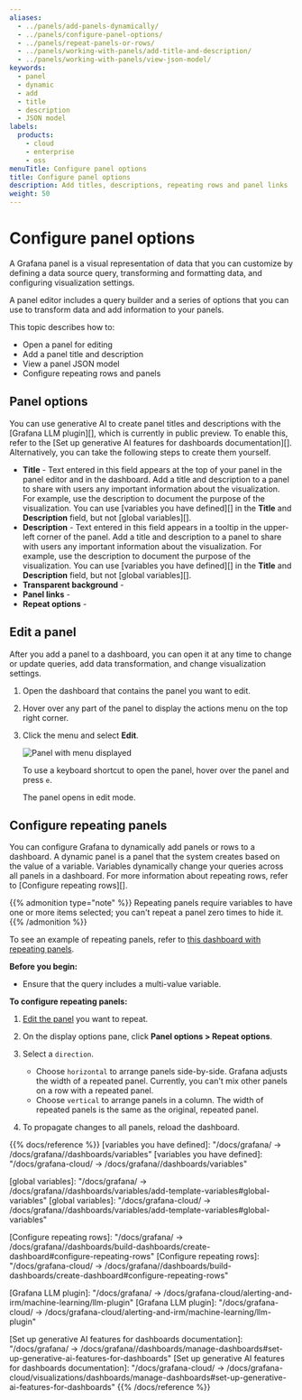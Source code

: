 ```yaml
---
aliases:
  - ../panels/add-panels-dynamically/
  - ../panels/configure-panel-options/
  - ../panels/repeat-panels-or-rows/
  - ../panels/working-with-panels/add-title-and-description/
  - ../panels/working-with-panels/view-json-model/
keywords:
  - panel
  - dynamic
  - add
  - title
  - description
  - JSON model
labels:
  products:
    - cloud
    - enterprise
    - oss
menuTitle: Configure panel options
title: Configure panel options
description: Add titles, descriptions, repeating rows and panel links
weight: 50
---
```


# Configure panel options

A Grafana panel is a visual representation of data that you can customize by defining a data source query, transforming and formatting data, and configuring visualization settings.

A panel editor includes a query builder and a series of options that you can use to transform data and add information to your panels.

This topic describes how to:

- Open a panel for editing
- Add a panel title and description
- View a panel JSON model
- Configure repeating rows and panels

## Panel options

You can use generative AI to create panel titles and descriptions with the [Grafana LLM plugin][], which is currently in public preview. To enable this, refer to the [Set up generative AI features for dashboards documentation][]. Alternatively, you can take the following steps to create them yourself.

- **Title** - Text entered in this field appears at the top of your panel in the panel editor and in the dashboard. Add a title and description to a panel to share with users any important information about the visualization. For example, use the description to document the purpose of the visualization. You can use [variables you have defined][] in the **Title** and **Description** field, but not [global variables][].
- **Description** - Text entered in this field appears in a tooltip in the upper-left corner of the panel. Add a title and description to a panel to share with users any important information about the visualization. For example, use the description to document the purpose of the visualization. You can use [variables you have defined][] in the **Title** and **Description** field, but not [global variables][].
- **Transparent background** -
- **Panel links** -
- **Repeat options** -

## Edit a panel

After you add a panel to a dashboard, you can open it at any time to change or update queries, add data transformation, and change visualization settings.

1. Open the dashboard that contains the panel you want to edit.

1. Hover over any part of the panel to display the actions menu on the top right corner.

1. Click the menu and select **Edit**.

   ![Panel with menu displayed](/media/docs/grafana/screenshot-panel-menu.png)

   To use a keyboard shortcut to open the panel, hover over the panel and press `e`.

   The panel opens in edit mode.

## Configure repeating panels

You can configure Grafana to dynamically add panels or rows to a dashboard. A dynamic panel is a panel that the system creates based on the value of a variable. Variables dynamically change your queries across all panels in a dashboard. For more information about repeating rows, refer to [Configure repeating rows][].

{{% admonition type="note" %}}
Repeating panels require variables to have one or more items selected; you can't repeat a panel zero times to hide it.
{{% /admonition %}}

To see an example of repeating panels, refer to [this dashboard with repeating panels](https://play.grafana.org/d/testdata-repeating/testdata-repeating-panels?orgId=1).

**Before you begin:**

- Ensure that the query includes a multi-value variable.

**To configure repeating panels:**

1. [Edit the panel](#edit-a-panel) you want to repeat.

1. On the display options pane, click **Panel options > Repeat options**.

1. Select a `direction`.

   - Choose `horizontal` to arrange panels side-by-side. Grafana adjusts the width of a repeated panel. Currently, you can't mix other panels on a row with a repeated panel.
   - Choose `vertical` to arrange panels in a column. The width of repeated panels is the same as the original, repeated panel.

1. To propagate changes to all panels, reload the dashboard.

{{% docs/reference %}}
[variables you have defined]: "/docs/grafana/ -> /docs/grafana/<GRAFANA VERSION>/dashboards/variables"
[variables you have defined]: "/docs/grafana-cloud/ -> /docs/grafana/<GRAFANA VERSION>/dashboards/variables"

[global variables]: "/docs/grafana/ -> /docs/grafana/<GRAFANA VERSION>/dashboards/variables/add-template-variables#global-variables"
[global variables]: "/docs/grafana-cloud/ -> /docs/grafana/<GRAFANA VERSION>/dashboards/variables/add-template-variables#global-variables"

[Configure repeating rows]: "/docs/grafana/ -> /docs/grafana/<GRAFANA VERSION>/dashboards/build-dashboards/create-dashboard#configure-repeating-rows"
[Configure repeating rows]: "/docs/grafana-cloud/ -> /docs/grafana/<GRAFANA VERSION>/dashboards/build-dashboards/create-dashboard#configure-repeating-rows"

[Grafana LLM plugin]: "/docs/grafana/ -> /docs/grafana-cloud/alerting-and-irm/machine-learning/llm-plugin"
[Grafana LLM plugin]: "/docs/grafana-cloud/ -> /docs/grafana-cloud/alerting-and-irm/machine-learning/llm-plugin"

[Set up generative AI features for dashboards documentation]: "/docs/grafana/ -> /docs/grafana/<GRAFANA VERSION>/dashboards/manage-dashboards#set-up-generative-ai-features-for-dashboards"
[Set up generative AI features for dashboards documentation]: "/docs/grafana-cloud/ -> /docs/grafana-cloud/visualizations/dashboards/manage-dashboards#set-up-generative-ai-features-for-dashboards"
{{% /docs/reference %}}
